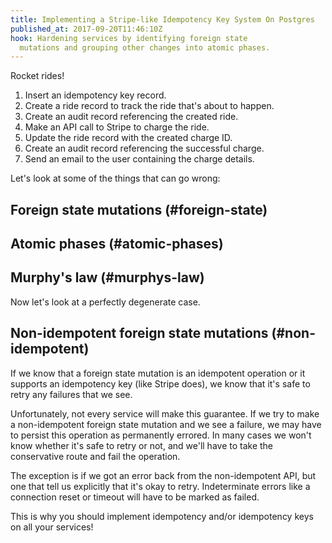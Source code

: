 ```yaml
---
title: Implementing a Stripe-like Idempotency Key System On Postgres
published_at: 2017-09-20T11:46:10Z
hook: Hardening services by identifying foreign state
  mutations and grouping other changes into atomic phases.
---
```


Rocket rides!

1. Insert an idempotency key record.
2. Create a ride record to track the ride that's about to
   happen.
3. Create an audit record referencing the created ride.
4. Make an API call to Stripe to charge the ride.
5. Update the ride record with the created charge ID.
6. Create an audit record referencing the successful
   charge.
7. Send an email to the user containing the charge details.

Let's look at some of the things that can go wrong:

## Foreign state mutations (#foreign-state)

## Atomic phases (#atomic-phases)

## Murphy's law (#murphys-law)

Now let's look at a perfectly degenerate case.

## Non-idempotent foreign state mutations (#non-idempotent)

If we know that a foreign state mutation is an idempotent
operation or it supports an idempotency key (like Stripe
does), we know that it's safe to retry any failures that we
see.

Unfortunately, not every service will make this guarantee.
If we try to make a non-idempotent foreign state mutation
and we see a failure, we may have to persist this operation
as permanently errored. In many cases we won't know whether
it's safe to retry or not, and we'll have to take the
conservative route and fail the operation.

The exception is if we got an error back from the
non-idempotent API, but one that tell us explicitly that
it's okay to retry. Indeterminate errors like a connection
reset or timeout will have to be marked as failed.

This is why you should implement idempotency and/or
idempotency keys on all your services!
